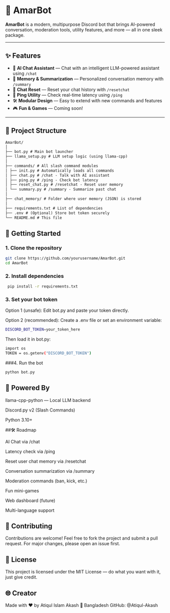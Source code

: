 # 🤖 AmarBot

**AmarBot** is a modern, multipurpose Discord bot that brings AI-powered conversation, moderation tools, utility features, and more — all in one sleek package.

---

## ✨ Features

- 💬 **AI Chat Assistant** — Chat with an intelligent LLM-powered assistant using `/chat`
- 🧠 **Memory & Summarization** — Personalized conversation memory with `/summary`
- 🧹 **Chat Reset** — Reset your chat history with `/resetchat`
- 📶 **Ping Utility** — Check real-time latency using `/ping`
- 🛠️ **Modular Design** — Easy to extend with new commands and features
- 🎮 **Fun & Games** — Coming soon!

---

## 📁 Project Structure
```markdown
AmarBot/
│
├── bot.py # Main bot launcher
├── llama_setup.py # LLM setup logic (using llama-cpp)
│
├── commands/ # All slash command modules
│ ├── init.py # Automatically loads all commands
│ ├── chat.py # /chat - Talk with AI assistant
│ ├── ping.py # /ping - Check bot latency
│ ├── reset_chat.py # /resetchat - Reset user memory
│ └── summary.py # /summary - Summarize past chat
│
├── chat_memory/ # Folder where user memory (JSON) is stored
│
├── requirements.txt # List of dependencies
├── .env # (Optional) Store bot token securely
└── README.md # This file
```
## 🚀 Getting Started

### 1. Clone the repository

```bash
git clone https://github.com/yourusername/AmarBot.git
cd AmarBot
```
### 2. Install dependencies
```bash
 pip install -r requirements.txt
```
### 3. Set your bot token
Option 1 (unsafe):
Edit bot.py and paste your token directly.

Option 2 (recommended):
Create a .env file or set an environment variable:

```bash
DISCORD_BOT_TOKEN=your_token_here
```
Then load it in bot.py:
```bash
import os
TOKEN = os.getenv("DISCORD_BOT_TOKEN")
```
###4. Run the bot
```bash
python bot.py
```

## 🧠 Powered By

llama-cpp-python — Local LLM backend

Discord.py v2 (Slash Commands)

Python 3.10+


##🛠️ Roadmap

 AI Chat via /chat

 Latency check via /ping

 Reset user chat memory via /resetchat

 Conversation summarization via /summary

 Moderation commands (ban, kick, etc.)

 Fun mini-games

 Web dashboard (future)

 Multi-language support


## 🤝 Contributing

Contributions are welcome! Feel free to fork the project and submit a pull request. For major changes, please open an issue first.


## 📄 License
This project is licensed under the MIT License — do what you want with it, just give credit.


## 🌐 Creator
Made with ❤️ by Atiqul Islam Akash
📍 Bangladesh
GitHub: @Atiqul-Akash

